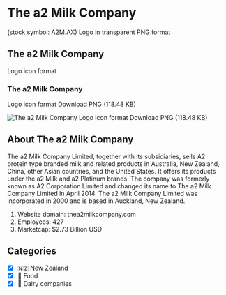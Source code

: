 # The a2 Milk Company
 (stock symbol: A2M.AX) Logo in transparent PNG format

## The a2 Milk Company
 Logo icon format

### The a2 Milk Company
 Logo icon format Download PNG (118.48 KB)

![The a2 Milk Company
 Logo icon format Download PNG (118.48 KB)](/img/orig/A2M.AX-c120ccf7.png)

## About The a2 Milk Company


The a2 Milk Company Limited, together with its subsidiaries, sells A2 protein type branded milk and related products in Australia, New Zealand, China, other Asian countries, and the United States. It offers its products under the a2 Milk and a2 Platinum brands. The company was formerly known as A2 Corporation Limited and changed its name to The a2 Milk Company Limited in April 2014. The a2 Milk Company Limited was incorporated in 2000 and is based in Auckland, New Zealand.

1. Website domain: thea2milkcompany.com
2. Employees: 427
3. Marketcap: $2.73 Billion USD


## Categories
- [x] 🇳🇿 New Zealand
- [x] 🍴 Food
- [x] 🥛 Dairy companies
